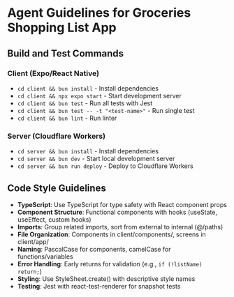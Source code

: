 # Agent Guidelines for Groceries Shopping List App

## Build and Test Commands

### Client (Expo/React Native)
- `cd client && bun install` - Install dependencies
- `cd client && npx expo start` - Start development server
- `cd client && bun test` - Run all tests with Jest
- `cd client && bun test -- -t "<test-name>"` - Run single test
- `cd client && bun lint` - Run linter

### Server (Cloudflare Workers)
- `cd server && bun install` - Install dependencies
- `cd server && bun dev` - Start local development server
- `cd server && bun run deploy` - Deploy to Cloudflare Workers

## Code Style Guidelines

- **TypeScript**: Use TypeScript for type safety with React component props
- **Component Structure**: Functional components with hooks (useState, useEffect, custom hooks)
- **Imports**: Group related imports, sort from external to internal (@/paths)
- **File Organization**: Components in client/components/, screens in client/app/
- **Naming**: PascalCase for components, camelCase for functions/variables
- **Error Handling**: Early returns for validation (e.g., `if (!listName) return;`)
- **Styling**: Use StyleSheet.create() with descriptive style names
- **Testing**: Jest with react-test-renderer for snapshot tests